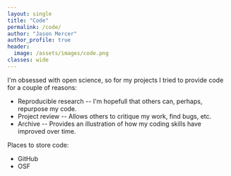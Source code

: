 ```yaml
---
layout: single
title: "Code"
permalink: /code/
author: "Jason Mercer"
author_profile: true
header:
  image: /assets/images/code.png
classes: wide
---
```


I'm obsessed with open science, so for my projects I tried to provide code for a couple of reasons:

* Reproducible research -- I'm hopefull that others can, perhaps, repurpose my code.
* Project review -- Allows others to critique my work, find bugs, etc.
* Archive -- Provides an illustration of how my coding skills have improved over time.

Places to store code:

* GitHub
* OSF

<!--
* GitLab
* BitBucket
-->